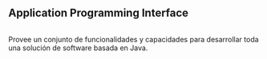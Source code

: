 ## Application Programming Interface

<div class="image">
  <img class="stretch no-border" data-src="img/api.png"/>
</div>

Provee un conjunto de funcionalidades y capacidades para desarrollar toda una solución de software basada en Java.

